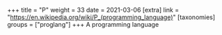 +++
title = "P"
weight = 33
date = 2021-03-06
[extra]
link = "https://en.wikipedia.org/wiki/P_(programming_language)"
[taxonomies]
groups = ["proglang"]
+++
A programming language

